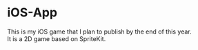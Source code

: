 # iOS-App
This is my iOS game that I plan to publish by the end of this year.</br>
It is a 2D game based on SpriteKit.
